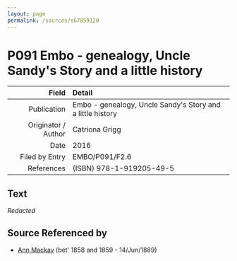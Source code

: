 ```yaml
---
layout: page
permalink: /sources/s67859120
---
```


# P091 Embo - genealogy, Uncle Sandy's Story and a little history

Field | Detail
---:|:---
Publication | Embo - genealogy, Uncle Sandy's Story and a little history
Originator / Author | Catriona Grigg
Date | 2016
Filed by Entry | EMBO/P091/F2.6
References | (ISBN) 978-1-919205-49-5

## Text

_Redacted_

## Source Referenced by

* [Ann Mackay](../people/@85130771@-ann-mackay-b1858~1859-d1889-6-14.md) (bet' 1858 and 1859 - 14/Jun/1889)
